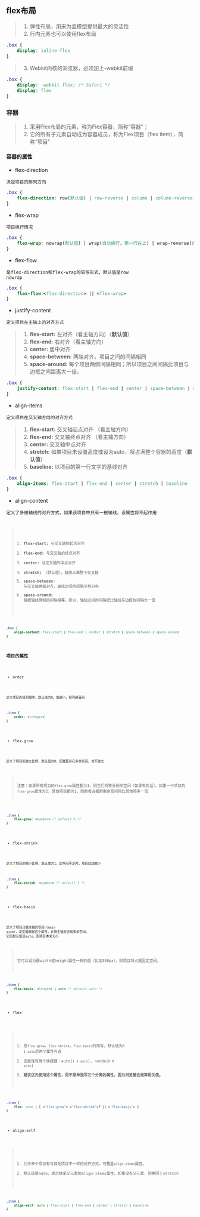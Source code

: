 ## flex布局
>1. 弹性布局，用来为盒模型提供最大的灵活性
>2. 行内元素也可以使用flex布局
````css
.box {
    display: inline-flex
}
````
>3. Webkit内核的浏览器，必须加上-webkit前缀
````css
.box {
    display: -webkit-flex; /* Safari */
    display: flex
}
````
### 容器
>1. 采用Flex布局的元素，称为Flex容器，简称“容器”；
>2. 它的所有子元素自动成为容器成员，称为Flex项目（flex item），简称“项目”
#### 容器的属性
* flex-direction

<code>决定项目的排列方向</code>
````css
.box {
    flex-direction: row(默认值) | row-reverse | column | column-reverse
}
````
* flex-wrap

<code>项目换行情况</code>
````css
.box {
    flex-wrap: nowrap(默认值) | wrap(自动换行，第一行在上) | wrap-reverse(自动换行，第一行在下)
}
````
* flex-flow

<code>是flex-direction和flex-wrap的简写形式，默认值是row nowrap</code>
````css
.box {
    flex-flow:<flex-direction> || <flex-wrap>
}
````
* justify-content

<code>定义项目在主轴上的对齐方式</code>
>1. **flex-start:** 左对齐（看主轴方向）（**默认值**）
>2. **flex-end:** 右对齐（看主轴方向）
>3. **center:** 居中对齐
>4. **space-between:** 两端对齐，项目之间的间隔相同
>5. **space-around:** 每个项目两侧间隔相同；所以项目之间间隔比项目与边框之间距离大一倍。
````css
.box {
    justify-content: flex-start | flex-end | center | space-between | space-around
}
````
* align-items 

<code>定义项目在交叉轴方向的对齐方式</code>
>1. **flex-start:** 交叉轴起点对齐 （看主轴方向）
>2. **flex-end:** 交叉轴终点对齐 （看主轴方向）
>3. **center:** 交叉轴中点对齐
>4. **stretch:** 如果项目未设置高度或设为auto，将占满整个容器的高度（**默认值**）
>5. **baseline:** 以项目的第一行文字的基线对齐
````css
.box {
    align-items: flex-start | flex-end | center | stretch | baseline
}
````
* align-content

<code>定义了多根轴线的对齐方式。如果该项目中只有一根轴线，该属性将不起作用<code>
>1. **flex-start:** 与交叉轴的起点对齐
>2. **flex-end:** 与交叉轴的终点对齐
>3. **center:** 与交叉轴的中点对齐
>4. **stretch:** （默认值），轴线占满整个交叉轴
>5. **space-between:** 与交叉轴两端对齐，轴线之间的间隔平均分布
>6. **space-around:**  每根轴线两侧的间隔相等。所以，轴线之间的间隔壁比轴线与边框的间隔大一倍
````css
.box {
    align-content: flex-start | flex-end | center | stretch | space-between | space-around
}
````
### 项目的属性

* order  

<code>定义项目的排列顺序，默认值为0。值越小，排列越靠前</code>
````css
.item {
    order: <integer>
}
````

* flex-grow  

<code>定义了项目的放大比例，默认值为0，即就算存在多余空间，也不放大</code>
>注意：如果所有项目的<code>flex-grow</code>属性都为1，则它们将等分剩余空间（如果有的话）。如果一个项目的<code>flex-grow</code>属性为2，其他项目都为1，则前者占据的剩余空间将比其他项多一倍
````css
.item {
    flex-grow: <number> /* default 0 */
}
````

* flex-shrink  

<code>定义了项目的缩小比例，默认值为1，即空间不足时，项目自动缩小</code>
````css
.item {
    flex-shrink: <number> /* default 1 */
}
````

* flex-basis  

<code>定义了项目占据主轴的空间（main size），浏览器根据这个属性，计算主轴是否有多余空间。</code>
<code>它的默认值是auto，即项目本来大小</code>
> 它可以设为跟width或height属性一样的值（比如350px），则项目将占据固定空间。
````css
.item {
    flex-basis: <length> | auto /* default auto */
}
````

* flex  

>1. 是<code>flex-grow</code>，<code>flex-shrink</code>，<code>flex-basis</code>的简写，默认值为<code>0 1 auto</code>后两个属性可选
>2. 该属性有两个快捷键：auto(<code>1 1 auto</code>), nonde(<code>0 0  auto</code>)
>3. **建议优先使用这个属性，而不是单独写三个分离的属性，因为浏览器会推算相关值。**
````css
.item {
    flex: none | [ <'flex-grow'> <'flex-shrink'>? || <'flex-basis'> ]
}
````

* align-self  

>1. 允许单个项目有与其他项目不一样的对齐方式，可覆盖<code>align-items</code>属性。
>2. 默认值是auto，表示继承父元素的align-items属性，如果没有父元素，则等同于stretch
````css
.item {
    align-self: auto | flex-start | flex-end | center | stretch | baseline
}
````
